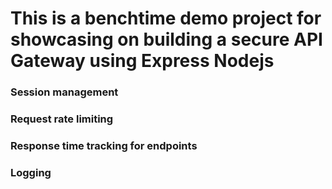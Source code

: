 # This is a benchtime demo project for showcasing on building a secure API Gateway using Express Nodejs

### Session management
### Request rate limiting
### Response time tracking for endpoints
### Logging
